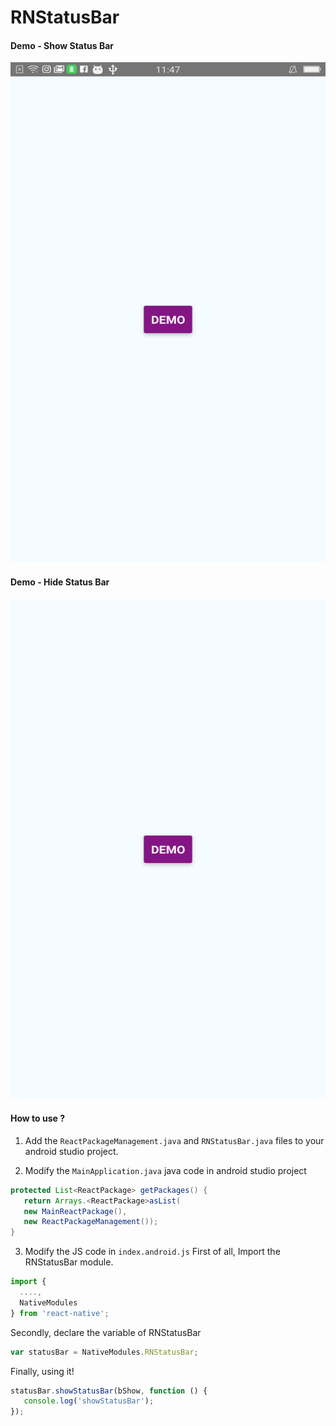 # RNStatusBar

#### Demo - Show Status Bar

<img src="show.png" alt="alt text" width="600" height="800">

#### Demo - Hide Status Bar

<img src="hide.png" alt="alt text" width="600" height="800">

#### How to use ?
1. Add the ```ReactPackageManagement.java```  and ```RNStatusBar.java``` files to your android studio project.

2. Modify the ```MainApplication.java``` java code in android studio project
```java
protected List<ReactPackage> getPackages() {
   return Arrays.<ReactPackage>asList(
   new MainReactPackage(),
   new ReactPackageManagement());
}
```

3. Modify the JS code in ```index.android.js```
First of all, Import the RNStatusBar module.
```javascript
import {
  ....,
  NativeModules
} from 'react-native';
```
Secondly, declare the variable of RNStatusBar
```javascript
var statusBar = NativeModules.RNStatusBar;
```
Finally, using it!
```javascript
statusBar.showStatusBar(bShow, function () {
   console.log('showStatusBar');
});
```
